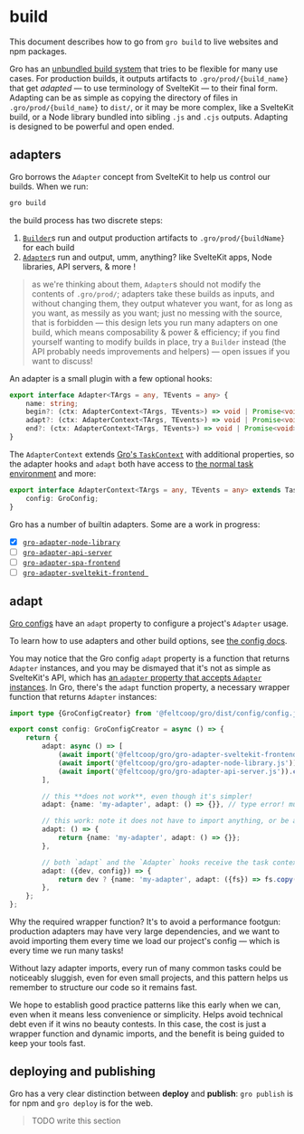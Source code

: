 # build

This document describes how to go from `gro build` to live websites and npm packages.

Gro has an [unbundled build system](unbundled.md)
that tries to be flexible for many use cases.
For production builds, it outputs artifacts to `.gro/prod/{build_name}`
that get _adapted_ — to use terminology of SvelteKit — to their final form.
Adapting can be as simple as copying
the directory of files in `.gro/prod/{build_name}` to `dist/`,
or it may be more complex, like a SvelteKit build,
or a Node library bundled into sibling `.js` and `.cjs` outputs.
Adapting is designed to be powerful and open ended.

## adapters

Gro borrows the `Adapter` concept from SvelteKit to help us control our builds.
When we run:

```bash
gro build
```

the build process has two discrete steps:

1. [`Builder`](../build/builder.ts)s run and output production artifacts to `.gro/prod/{buildName}` for each build
2. [`Adapter`](../adapt/adapter.ts)s run and output, umm, anything?
   like SvelteKit apps, Node libraries, API servers, & more !

> as we're thinking about them, `Adapter`s should not modify the contents of `.gro/prod/`;
> adapters take these builds as inputs, and without changing them,
> they output whatever you want, for as long as you want, as messily as you want;
> just no messing with the source, that is forbidden —
> this design lets you run many adapters on one build,
> which means composability & power & efficiency;
> if you find yourself wanting to modify builds in place, try a `Builder` instead
> (the API probably needs improvements and helpers) — open issues if you want to discuss!

An adapter is a small plugin with a few optional hooks:

```ts
export interface Adapter<TArgs = any, TEvents = any> {
	name: string;
	begin?: (ctx: AdapterContext<TArgs, TEvents>) => void | Promise<void>;
	adapt?: (ctx: AdapterContext<TArgs, TEvents>) => void | Promise<void>;
	end?: (ctx: AdapterContext<TArgs, TEvents>) => void | Promise<void>;
}
```

The `AdapterContext` extends
[Gro's `TaskContext`](../task/README.md#user-content-types-task-and-taskcontext)
with additional properties,
so the adapter hooks and `adapt` both have access to
[the normal task environment](../task/README.md) and more:

```ts
export interface AdapterContext<TArgs = any, TEvents = any> extends TaskContext<TArgs, TEvents> {
	config: GroConfig;
}
```

Gro has a number of builtin adapters. Some are a work in progress:

- [x] [`gro-adapter-node-library`](../adapt/gro-adapter-node-library.ts)
- [ ] [`gro-adapter-api-server`](../adapt/gro-adapter-api-server.ts)
- [ ] [`gro-adapter-spa-frontend`](../adapt/gro-adapter-spa-frontend.ts)
- [ ] [`gro-adapter-sveltekit-frontend `](../adapt/gro-adapter-sveltekit-frontend.ts)

## adapt

[Gro configs](config.md) have an `adapt` property to configure a project's `Adapter` usage.

To learn how to use adapters and other build options, see [the config docs](config.md).

You may notice that the Gro config `adapt` property is a function that returns `Adapter` instances,
and you may be dismayed that it's not as simple as SvelteKit's API, which has
[an `adapter` property that accepts `Adapter` instances](https://kit.svelte.dev/docs#adapters).
In Gro, there's the `adapt` function property,
a necessary wrapper function that returns `Adapter` instances:

```ts
import type {GroConfigCreator} from '@feltcoop/gro/dist/config/config.js';

export const config: GroConfigCreator = async () => {
	return {
		adapt: async () => [
			(await import('@feltcoop/gro/gro-adapter-sveltekit-frontend.js')).createAdapter(),
			(await import('@feltcoop/gro/gro-adapter-node-library.js')).createAdapter(),
			(await import('@feltcoop/gro/gro-adapter-api-server.js')).createAdapter(),
		],

		// this **does not work**, even though it's simpler!
		adapt: {name: 'my-adapter', adapt: () => {}}, // type error! must be a function or undefined

		// this work: note it does not have to import anything, or be async:
		adapt: () => {
			return {name: 'my-adapter', adapt: () => {}};
		},

		// both `adapt` and the `Adapter` hooks receive the task context extended with the config:
		adapt: ({dev, config}) => {
			return dev ? {name: 'my-adapter', adapt: ({fs}) => fs.copy(/**/)} : toProdAdapters(config);
		},
	};
};
```

Why the required wrapper function?
It's to avoid a performance footgun:
production adapters may have very large dependencies,
and we want to avoid importing them every time we load our project's config —
which is every time we run many tasks!

Without lazy adapter imports, every run of many common tasks could be noticeably sluggish,
even for even small projects,
and this pattern helps us remember to structure our code so it remains fast.

We hope to establish good practice patterns like this early when we can,
even when it means less convenience or simplicity.
Helps avoid technical debt even if it wins no beauty contests.
In this case, the cost is just a wrapper function and dynamic imports,
and the benefit is being guided to keep your tools fast.

## deploying and publishing

Gro has a very clear distinction between **deploy** and **publish**:
`gro publish` is for npm and `gro deploy` is for the web.

> TODO write this section
